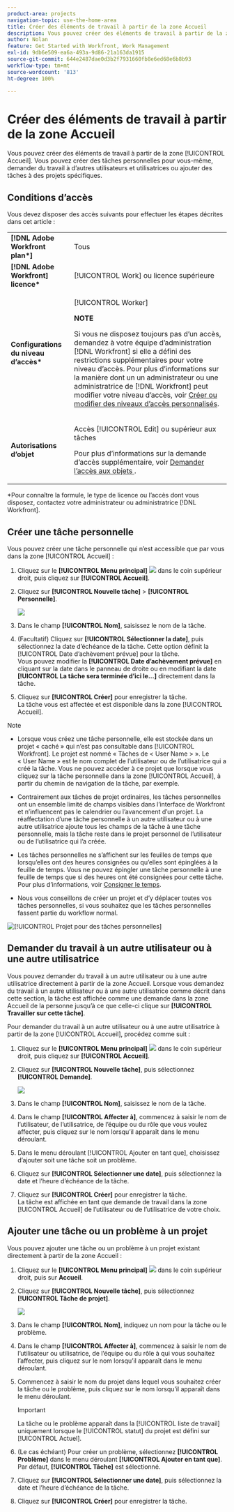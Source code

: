 ```yaml
---
product-area: projects
navigation-topic: use-the-home-area
title: Créer des éléments de travail à partir de la zone Accueil
description: Vous pouvez créer des éléments de travail à partir de la zone [!UICONTROL Accueil]. Vous pouvez créer des tâches personnelles pour vous-même, demander du travail à d’autres utilisateurs et utilisatrices ou ajouter des tâches à des projets spécifiques.
author: Nolan
feature: Get Started with Workfront, Work Management
exl-id: 9db6e509-ea6a-493a-9d86-21a163da1915
source-git-commit: 644e2487dae0d3b2f7931660fb8e6ed68e6b8b93
workflow-type: tm+mt
source-wordcount: '813'
ht-degree: 100%

---
```


# Créer des éléments de travail à partir de la zone Accueil

<!--
<p data-mc-conditions="QuicksilverOrClassic.Draft mode">(NOTE: From Courtney: Need to rename)</p>
-->

Vous pouvez créer des éléments de travail à partir de la zone [!UICONTROL Accueil]. Vous pouvez créer des tâches personnelles pour vous-même, demander du travail à d’autres utilisateurs et utilisatrices ou ajouter des tâches à des projets spécifiques.

## Conditions d’accès

Vous devez disposer des accès suivants pour effectuer les étapes décrites dans cet article :

<table style="table-layout:auto"> 
 <col> 
 <col> 
 <tbody> 
  <tr> 
   <td role="rowheader"><strong>[!DNL Adobe Workfront plan*]</strong></td> 
   <td> <p>Tous</p> </td> 
  </tr> 
  <tr> 
   <td role="rowheader"><strong>[!DNL Adobe Workfront] licence*</strong></td> 
   <td> <p>[!UICONTROL Work] ou licence supérieure</p> </td> 
  </tr> 
  <tr> 
   <td role="rowheader"><strong>Configurations du niveau d’accès*</strong></td> 
   <td> <p>[!UICONTROL Worker]</p> <p><b>NOTE</b></p> 
   <p>Si vous ne disposez toujours pas d’un accès, demandez à votre équipe d’administration [!DNL Workfront] si elle a défini des restrictions supplémentaires pour votre niveau d’accès. Pour plus d’informations sur la manière dont un un administrateur ou une administratrice de [!DNL Workfront] peut modifier votre niveau d’accès, voir <a href="../../../administration-and-setup/add-users/configure-and-grant-access/create-modify-access-levels.md" class="MCXref xref">Créer ou modifier des niveaux d’accès personnalisés</a>.</p> </td> 
  </tr> 
  <tr> 
   <td role="rowheader"><strong>Autorisations d’objet</strong></td> 
   <td> <p>Accès [!UICONTROL Edit] ou supérieur aux tâches</p> <p>Pour plus d’informations sur la demande d’accès supplémentaire, voir <a href="../../../workfront-basics/grant-and-request-access-to-objects/request-access.md" class="MCXref xref">Demander l’accès aux objets </a>.</p> </td> 
  </tr> 
 </tbody> 
</table>

&#42;Pour connaître la formule, le type de licence ou l’accès dont vous disposez, contactez votre administrateur ou administratrice [!DNL Workfront].

## Créer une tâche personnelle

Vous pouvez créer une tâche personnelle qui n’est accessible que par vous dans la zone [!UICONTROL Accueil] :

1. Cliquez sur le **[!UICONTROL Menu principal]** ![](assets/main-menu-icon.png) dans le coin supérieur droit, puis cliquez sur **[!UICONTROL Accueil]**.
1. Cliquez sur **[!UICONTROL Nouvelle tâche]** > **[!UICONTROL Personnelle]**.

   ![](assets/creating-work-items-new-task-personal-nwe-350x228.png)

1. Dans le champ **[!UICONTROL Nom]**, saisissez le nom de la tâche.
1. (Facultatif) Cliquez sur **[!UICONTROL Sélectionner la date]**, puis sélectionnez la date d’échéance de la tâche. Cette option définit la [!UICONTROL Date d’achèvement prévue] pour la tâche.\
   Vous pouvez modifier la **[!UICONTROL Date d’achèvement prévue]** en cliquant sur la date dans le panneau de droite ou en modifiant la date **[!UICONTROL La tâche sera terminée d’ici le...]** directement dans la tâche.

1. Cliquez sur **[!UICONTROL Créer]** pour enregistrer la tâche.\
   La tâche vous est affectée et est disponible dans la zone [!UICONTROL Accueil].

>[!NOTE]
>
>* Lorsque vous créez une tâche personnelle, elle est stockée dans un projet « caché » qui n’est pas consultable dans [!UICONTROL Workfront]. Le projet est nommé « Tâches de &lt; User Name > ». Le « User Name » est le nom complet de l’utilisateur ou de l’utilisatrice qui a créé la tâche. Vous ne pouvez accéder à ce projet que lorsque vous cliquez sur la tâche personnelle dans la zone [!UICONTROL Accueil], à partir du chemin de navigation de la tâche, par exemple.
>
>* Contrairement aux tâches de projet ordinaires, les tâches personnelles ont un ensemble limité de champs visibles dans l’interface de Workfront et n’influencent pas le calendrier ou l’avancement d’un projet. La réaffectation d’une tâche personnelle à un autre utilisateur ou à une autre utilisatrice ajoute tous les champs de la tâche à une tâche personnelle, mais la tâche reste dans le projet personnel de l’utilisateur ou de l’utilisatrice qui l’a créée.
>
>
>* Les tâches personnelles ne s’affichent sur les feuilles de temps que lorsqu’elles ont des heures consignées ou qu’elles sont épinglées à la feuille de temps. Vous ne pouvez épingler une tâche personnelle à une feuille de temps que si des heures ont été consignées pour cette tâche. Pour plus d’informations, voir [Consigner le temps](../../../timesheets/create-and-manage-timesheets/log-time.md).
> 
>* Nous vous conseillons de créer un projet et d’y déplacer toutes vos tâches personnelles, si vous souhaitez que les tâches personnelles fassent partie du workflow normal.
>
> ![[!UICONTROL Projet pour des tâches personnelles]](assets/createworkitems-personal--project-350x105.png)

## Demander du travail à un autre utilisateur ou à une autre utilisatrice

Vous pouvez demander du travail à un autre utilisateur ou à une autre utilisatrice directement à partir de la zone Accueil. Lorsque vous demandez du travail à un autre utilisateur ou à une autre utilisatrice comme décrit dans cette section, la tâche est affichée comme une demande dans la zone Accueil de la personne jusqu’à ce que celle-ci clique sur **[!UICONTROL Travailler sur cette tâche]**.

Pour demander du travail à un autre utilisateur ou à une autre utilisatrice à partir de la zone [!UICONTROL Accueil], procédez comme suit :

1. Cliquez sur le **[!UICONTROL Menu principal]** ![](assets/main-menu-icon.png) dans le coin supérieur droit, puis cliquez sur **[!UICONTROL Accueil]**.
1. Cliquez sur **[!UICONTROL Nouvelle tâche]**, puis sélectionnez **[!UICONTROL Demande]**.

   ![](assets/creating-work-items-new-task-request-nwe-350x283.png)

1. Dans le champ **[!UICONTROL Nom]**, saisissez le nom de la tâche.
1. Dans le champ **[!UICONTROL Affecter à]**, commencez à saisir le nom de l’utilisateur, de l’utilisatrice, de l’équipe ou du rôle que vous voulez affecter, puis cliquez sur le nom lorsqu’il apparaît dans le menu déroulant.
1. Dans le menu déroulant [!UICONTROL Ajouter en tant que], choisissez d’ajouter soit une tâche soit un problème.
1. Cliquez sur **[!UICONTROL Sélectionner une date]**, puis sélectionnez la date et l’heure d’échéance de la tâche.
1. Cliquez sur **[!UICONTROL Créer]** pour enregistrer la tâche.\
   La tâche est affichée en tant que demande de travail dans la zone [!UICONTROL Accueil] de l’utilisateur ou de l’utilisatrice de votre choix.

## Ajouter une tâche ou un problème à un projet

Vous pouvez ajouter une tâche ou un problème à un projet existant directement à partir de la zone Accueil :

1. Cliquez sur le **[!UICONTROL Menu principal]** ![](assets/main-menu-icon.png) dans le coin supérieur droit, puis sur **Accueil**.
1. Cliquez sur **[!UICONTROL Nouvelle tâche]**, puis sélectionnez **[!UICONTROL Tâche de projet]**.

   ![](assets/creating-work-items-new-project-task-nwe-350x358.png)

1. Dans le champ **[!UICONTROL Nom]**, indiquez un nom pour la tâche ou le problème.
1. Dans le champ **[!UICONTROL Affecter à]**, commencez à saisir le nom de l’utilisateur ou utilisatrice, de l’équipe ou du rôle à qui vous souhaitez l’affecter, puis cliquez sur le nom lorsqu’il apparaît dans le menu déroulant.
1. Commencez à saisir le nom du projet dans lequel vous souhaitez créer la tâche ou le problème, puis cliquez sur le nom lorsqu’il apparaît dans le menu déroulant.

   >[!IMPORTANT]
   >
   >La tâche ou le problème apparaît dans la [!UICONTROL liste de travail] uniquement lorsque le [!UICONTROL statut] du projet est défini sur [!UICONTROL Actuel].

1. (Le cas échéant) Pour créer un problème, sélectionnez **[!UICONTROL Problème]** dans le menu déroulant **[!UICONTROL Ajouter en tant que]**. Par défaut, **[!UICONTROL Tâche]** est sélectionné.

1. Cliquez sur **[!UICONTROL Sélectionner une date]**, puis sélectionnez la date et l’heure d’échéance de la tâche.
1. Cliquez sur **[!UICONTROL Créer]** pour enregistrer la tâche.
